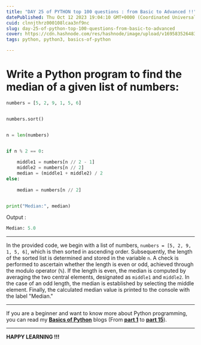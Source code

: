 ```yaml
---
title: "DAY 25 of PYTHON top 100 questions : from Basic to Advanced !!"
datePublished: Thu Oct 12 2023 19:04:10 GMT+0000 (Coordinated Universal Time)
cuid: clnnjthrz000108lcaa3nf9nc
slug: day-25-of-python-top-100-questions-from-basic-to-advanced
cover: https://cdn.hashnode.com/res/hashnode/image/upload/v1695835264831/d0cb9153-85f6-4279-94a8-1c76223e9acc.png
tags: python, python3, basics-of-python

---
```


# Write a Python program to find the median of a given list of numbers:

```python
numbers = [5, 2, 9, 1, 5, 6]


numbers.sort()


n = len(numbers)


if n % 2 == 0:
    
    middle1 = numbers[n // 2 - 1]
    middle2 = numbers[n // 2]
    median = (middle1 + middle2) / 2
else:
   
    median = numbers[n // 2]


print("Median:", median)
```

  

Output :

```python
Median: 5.0
```

---

In the provided code, we begin with a list of numbers, `numbers = [5, 2, 9, 1, 5, 6]`, which is then sorted in ascending order. Subsequently, the length of the sorted list is determined and stored in the variable `n`. A check is performed to ascertain whether the length is even or odd, achieved through the modulo operator (`%`). If the length is even, the median is computed by averaging the two central elements, designated as `middle1` and `middle2`. In the case of an odd length, the median is established by selecting the middle element. Finally, the calculated median value is printed to the console with the label "Median."

---

If you are a beginner and want to know more about Python programming, you can read my [**Basics of Python**](https://hashnode.com/post/cleuwavnj008gurnv4fc650hh) blogs (From [**part 1**](https://hashnode.com/post/cleuwavnj008gurnv4fc650hh) to [**part 15**](https://hashnode.com/post/clff4058101hng5nvefv85yzt)).

---

**HAPPY LEARNING !!!**